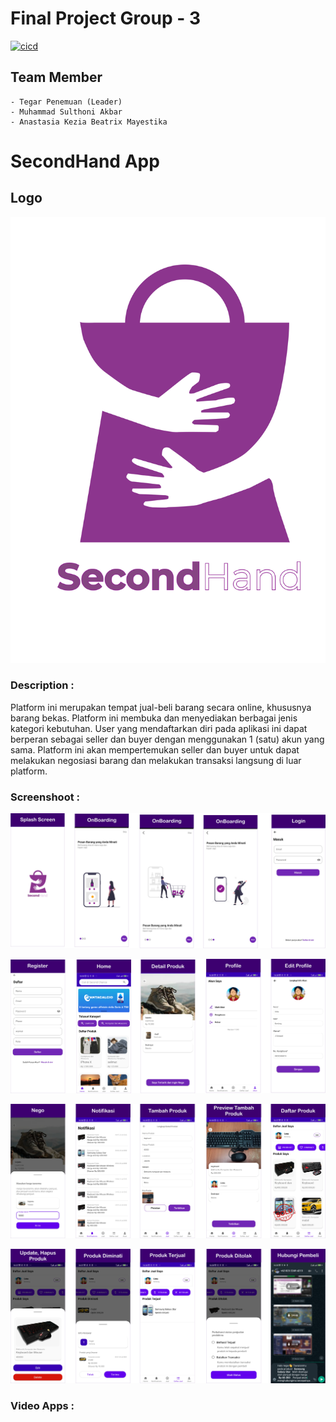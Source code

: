 # Final Project Group - 3

[![cicd](https://github.com/rrfadilah/FinalProject-G3/actions/workflows/ci.yml/badge.svg?branch=master)](https://github.com/rrfadilah/FinalProject-G3/actions/workflows/ci.yml)

## Team Member
```
- Tegar Penemuan (Leader)
- Muhammad Sulthoni Akbar 
- Anastasia Kezia Beatrix Mayestika 
```

# SecondHand App
## Logo
![IMAGE ALT TEXT HERE](demo/logo.png)

### Description :
Platform ini merupakan tempat jual-beli barang secara online, khususnya barang bekas. Platform ini membuka dan menyediakan berbagai jenis kategori kebutuhan. User yang mendaftarkan diri pada aplikasi ini dapat berperan sebagai seller dan buyer dengan menggunakan 1 (satu) akun yang sama. Platform ini akan mempertemukan seller dan buyer untuk dapat melakukan negosiasi barang dan melakukan transaksi langsung di luar platform.

### Screenshoot :
![IMAGE ALT TEXT HERE](demo/1.png)

![IMAGE ALT TEXT HERE](demo/2.png)

![IMAGE ALT TEXT HERE](demo/3.png)

![IMAGE ALT TEXT HERE](demo/4.png)

### Video Apps :
